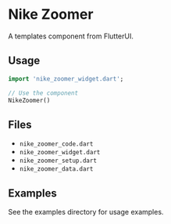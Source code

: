# Nike Zoomer

A templates component from FlutterUI.

## Usage

```dart
import 'nike_zoomer_widget.dart';

// Use the component
NikeZoomer()
```

## Files

- `nike_zoomer_code.dart`
- `nike_zoomer_widget.dart`
- `nike_zoomer_setup.dart`
- `nike_zoomer_data.dart`

## Examples

See the examples directory for usage examples.
